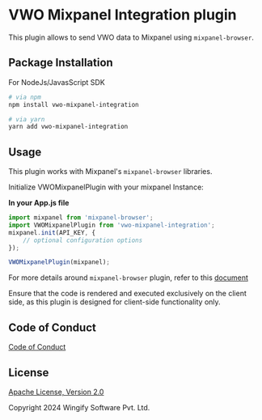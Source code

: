 # VWO Mixpanel Integration plugin

This plugin allows to send VWO data to Mixpanel using `mixpanel-browser`.

## Package Installation

For NodeJs/JavasScript SDK

```bash
# via npm
npm install vwo-mixpanel-integration

# via yarn
yarn add vwo-mixpanel-integration
```

## Usage

This plugin works with Mixpanel's `mixpanel-browser` libraries.

Initialize VWOMixpanelPlugin with your mixpanel Instance:

**In your App.js file**
```js
import mixpanel from 'mixpanel-browser';
import VWOMixpanelPlugin from 'vwo-mixpanel-integration';
mixpanel.init(API_KEY, {
    // optional configuration options
});

VWOMixpanelPlugin(mixpanel); 
```
For more details around `mixpanel-browser` plugin, refer to this [document](https://www.npmjs.com/package/mixpanel-browser)

Ensure that the code is rendered and executed exclusively on the client side, as this plugin is designed for client-side functionality only.

## Code of Conduct

[Code of Conduct](https://github.com/wingify/vwo-mixpanel-integration/blob/master/CODE_OF_CONDUCT.md)

## License

[Apache License, Version 2.0](https://github.com/wingify/vwo-mixpanel-integration/blob/master/LICENSE)

Copyright 2024 Wingify Software Pvt. Ltd.